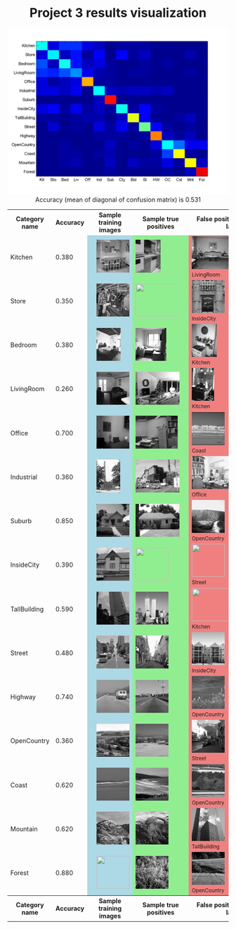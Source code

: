 <center>
<h1>Project 3 results visualization</h1>
<img src="confusion_matrix.png">

<br>
Accuracy (mean of diagonal of confusion matrix) is 0.531
<p>

<table border=0 cellpadding=4 cellspacing=1>
<tr>
<th>Category name</th>
<th>Accuracy</th>
<th colspan=2>Sample training images</th>
<th colspan=2>Sample true positives</th>
<th colspan=2>False positives with true label</th>
<th colspan=2>False negatives with wrong predicted label</th>
</tr>
<tr>
<td>Kitchen</td>
<td>0.380</td>
<td bgcolor=LightBlue><img src="thumbnails/Kitchen_image_0077.jpg" width=57 height=75></td>
<td bgcolor=LightBlue><img src="thumbnails/Kitchen_image_0082.jpg" width=100 height=75></td>
<td bgcolor=LightGreen><img src="thumbnails/Kitchen_image_0022.jpg" width=57 height=75></td>
<td bgcolor=LightGreen><img src="thumbnails/Kitchen_image_0070.jpg" width=113 height=75></td>
<td bgcolor=LightCoral><img src="thumbnails/LivingRoom_image_0058.jpg" width=101 height=75><br><small>LivingRoom</small></td>
<td bgcolor=LightCoral><img src="thumbnails/Bedroom_image_0024.jpg" width=95 height=75><br><small>Bedroom</small></td>
<td bgcolor=#FFBB55><img src="thumbnails/Kitchen_image_0040.jpg" width=57 height=75><br><small>LivingRoom</small></td>
<td bgcolor=#FFBB55><img src="thumbnails/Kitchen_image_0010.jpg" width=100 height=75><br><small>Bedroom</small></td>
</tr>
<tr>
<td>Store</td>
<td>0.350</td>
<td bgcolor=LightBlue><img src="thumbnails/Store_image_0132.jpg" width=101 height=75></td>
<td bgcolor=LightBlue><img src="thumbnails/Store_image_0243.jpg" width=113 height=75></td>
<td bgcolor=LightGreen><img src="thumbnails/Store_image_0052.jpg" width=100 height=75></td>
<td bgcolor=LightGreen><img src="thumbnails/Store_image_0030.jpg" width=100 height=75></td>
<td bgcolor=LightCoral><img src="thumbnails/InsideCity_image_0008.jpg" width=75 height=75><br><small>InsideCity</small></td>
<td bgcolor=LightCoral><img src="thumbnails/Kitchen_image_0111.jpg" width=100 height=75><br><small>Kitchen</small></td>
<td bgcolor=#FFBB55><img src="thumbnails/Store_image_0135.jpg" width=114 height=75><br><small>Kitchen</small></td>
<td bgcolor=#FFBB55><img src="thumbnails/Store_image_0115.jpg" width=100 height=75><br><small>LivingRoom</small></td>
</tr>
<tr>
<td>Bedroom</td>
<td>0.380</td>
<td bgcolor=LightBlue><img src="thumbnails/Bedroom_image_0181.jpg" width=100 height=75></td>
<td bgcolor=LightBlue><img src="thumbnails/Bedroom_image_0167.jpg" width=55 height=75></td>
<td bgcolor=LightGreen><img src="thumbnails/Bedroom_image_0067.jpg" width=70 height=75></td>
<td bgcolor=LightGreen><img src="thumbnails/Bedroom_image_0035.jpg" width=115 height=75></td>
<td bgcolor=LightCoral><img src="thumbnails/Kitchen_image_0118.jpg" width=57 height=75><br><small>Kitchen</small></td>
<td bgcolor=LightCoral><img src="thumbnails/Kitchen_image_0138.jpg" width=100 height=75><br><small>Kitchen</small></td>
<td bgcolor=#FFBB55><img src="thumbnails/Bedroom_image_0053.jpg" width=110 height=75><br><small>LivingRoom</small></td>
<td bgcolor=#FFBB55><img src="thumbnails/Bedroom_image_0141.jpg" width=101 height=75><br><small>Office</small></td>
</tr>
<tr>
<td>LivingRoom</td>
<td>0.260</td>
<td bgcolor=LightBlue><img src="thumbnails/LivingRoom_image_0267.jpg" width=100 height=75></td>
<td bgcolor=LightBlue><img src="thumbnails/LivingRoom_image_0139.jpg" width=94 height=75></td>
<td bgcolor=LightGreen><img src="thumbnails/LivingRoom_image_0013.jpg" width=100 height=75></td>
<td bgcolor=LightGreen><img src="thumbnails/LivingRoom_image_0045.jpg" width=115 height=75></td>
<td bgcolor=LightCoral><img src="thumbnails/Kitchen_image_0141.jpg" width=51 height=75><br><small>Kitchen</small></td>
<td bgcolor=LightCoral><img src="thumbnails/Store_image_0118.jpg" width=77 height=75><br><small>Store</small></td>
<td bgcolor=#FFBB55><img src="thumbnails/LivingRoom_image_0043.jpg" width=100 height=75><br><small>Street</small></td>
<td bgcolor=#FFBB55><img src="thumbnails/LivingRoom_image_0101.jpg" width=101 height=75><br><small>Store</small></td>
</tr>
<tr>
<td>Office</td>
<td>0.700</td>
<td bgcolor=LightBlue><img src="thumbnails/Office_image_0051.jpg" width=110 height=75></td>
<td bgcolor=LightBlue><img src="thumbnails/Office_image_0149.jpg" width=108 height=75></td>
<td bgcolor=LightGreen><img src="thumbnails/Office_image_0138.jpg" width=96 height=75></td>
<td bgcolor=LightGreen><img src="thumbnails/Office_image_0135.jpg" width=108 height=75></td>
<td bgcolor=LightCoral><img src="thumbnails/Coast_image_0039.jpg" width=75 height=75><br><small>Coast</small></td>
<td bgcolor=LightCoral><img src="thumbnails/InsideCity_image_0069.jpg" width=75 height=75><br><small>InsideCity</small></td>
<td bgcolor=#FFBB55><img src="thumbnails/Office_image_0048.jpg" width=118 height=75><br><small>Industrial</small></td>
<td bgcolor=#FFBB55><img src="thumbnails/Office_image_0050.jpg" width=97 height=75><br><small>Kitchen</small></td>
</tr>
<tr>
<td>Industrial</td>
<td>0.360</td>
<td bgcolor=LightBlue><img src="thumbnails/Industrial_image_0183.jpg" width=54 height=75></td>
<td bgcolor=LightBlue><img src="thumbnails/Industrial_image_0301.jpg" width=54 height=75></td>
<td bgcolor=LightGreen><img src="thumbnails/Industrial_image_0106.jpg" width=100 height=75></td>
<td bgcolor=LightGreen><img src="thumbnails/Industrial_image_0007.jpg" width=117 height=75></td>
<td bgcolor=LightCoral><img src="thumbnails/Office_image_0048.jpg" width=118 height=75><br><small>Office</small></td>
<td bgcolor=LightCoral><img src="thumbnails/Suburb_image_0120.jpg" width=113 height=75><br><small>Suburb</small></td>
<td bgcolor=#FFBB55><img src="thumbnails/Industrial_image_0140.jpg" width=100 height=75><br><small>InsideCity</small></td>
<td bgcolor=#FFBB55><img src="thumbnails/Industrial_image_0083.jpg" width=106 height=75><br><small>OpenCountry</small></td>
</tr>
<tr>
<td>Suburb</td>
<td>0.850</td>
<td bgcolor=LightBlue><img src="thumbnails/Suburb_image_0145.jpg" width=113 height=75></td>
<td bgcolor=LightBlue><img src="thumbnails/Suburb_image_0150.jpg" width=113 height=75></td>
<td bgcolor=LightGreen><img src="thumbnails/Suburb_image_0033.jpg" width=113 height=75></td>
<td bgcolor=LightGreen><img src="thumbnails/Suburb_image_0028.jpg" width=113 height=75></td>
<td bgcolor=LightCoral><img src="thumbnails/OpenCountry_image_0012.jpg" width=75 height=75><br><small>OpenCountry</small></td>
<td bgcolor=LightCoral><img src="thumbnails/Industrial_image_0026.jpg" width=97 height=75><br><small>Industrial</small></td>
<td bgcolor=#FFBB55><img src="thumbnails/Suburb_image_0003.jpg" width=113 height=75><br><small>LivingRoom</small></td>
<td bgcolor=#FFBB55><img src="thumbnails/Suburb_image_0139.jpg" width=113 height=75><br><small>Industrial</small></td>
</tr>
<tr>
<td>InsideCity</td>
<td>0.390</td>
<td bgcolor=LightBlue><img src="thumbnails/InsideCity_image_0112.jpg" width=75 height=75></td>
<td bgcolor=LightBlue><img src="thumbnails/InsideCity_image_0234.jpg" width=75 height=75></td>
<td bgcolor=LightGreen><img src="thumbnails/InsideCity_image_0100.jpg" width=75 height=75></td>
<td bgcolor=LightGreen><img src="thumbnails/InsideCity_image_0117.jpg" width=75 height=75></td>
<td bgcolor=LightCoral><img src="thumbnails/Street_image_0026.jpg" width=75 height=75><br><small>Street</small></td>
<td bgcolor=LightCoral><img src="thumbnails/TallBuilding_image_0027.jpg" width=75 height=75><br><small>TallBuilding</small></td>
<td bgcolor=#FFBB55><img src="thumbnails/InsideCity_image_0059.jpg" width=75 height=75><br><small>Store</small></td>
<td bgcolor=#FFBB55><img src="thumbnails/InsideCity_image_0134.jpg" width=75 height=75><br><small>Coast</small></td>
</tr>
<tr>
<td>TallBuilding</td>
<td>0.590</td>
<td bgcolor=LightBlue><img src="thumbnails/TallBuilding_image_0293.jpg" width=75 height=75></td>
<td bgcolor=LightBlue><img src="thumbnails/TallBuilding_image_0089.jpg" width=75 height=75></td>
<td bgcolor=LightGreen><img src="thumbnails/TallBuilding_image_0098.jpg" width=75 height=75></td>
<td bgcolor=LightGreen><img src="thumbnails/TallBuilding_image_0104.jpg" width=75 height=75></td>
<td bgcolor=LightCoral><img src="thumbnails/Kitchen_image_0071.jpg" width=100 height=75><br><small>Kitchen</small></td>
<td bgcolor=LightCoral><img src="thumbnails/OpenCountry_image_0002.jpg" width=75 height=75><br><small>OpenCountry</small></td>
<td bgcolor=#FFBB55><img src="thumbnails/TallBuilding_image_0092.jpg" width=75 height=75><br><small>Office</small></td>
<td bgcolor=#FFBB55><img src="thumbnails/TallBuilding_image_0024.jpg" width=75 height=75><br><small>Kitchen</small></td>
</tr>
<tr>
<td>Street</td>
<td>0.480</td>
<td bgcolor=LightBlue><img src="thumbnails/Street_image_0212.jpg" width=75 height=75></td>
<td bgcolor=LightBlue><img src="thumbnails/Street_image_0019.jpg" width=75 height=75></td>
<td bgcolor=LightGreen><img src="thumbnails/Street_image_0111.jpg" width=75 height=75></td>
<td bgcolor=LightGreen><img src="thumbnails/Street_image_0006.jpg" width=75 height=75></td>
<td bgcolor=LightCoral><img src="thumbnails/InsideCity_image_0126.jpg" width=75 height=75><br><small>InsideCity</small></td>
<td bgcolor=LightCoral><img src="thumbnails/Store_image_0106.jpg" width=85 height=75><br><small>Store</small></td>
<td bgcolor=#FFBB55><img src="thumbnails/Street_image_0090.jpg" width=75 height=75><br><small>OpenCountry</small></td>
<td bgcolor=#FFBB55><img src="thumbnails/Street_image_0109.jpg" width=75 height=75><br><small>Store</small></td>
</tr>
<tr>
<td>Highway</td>
<td>0.740</td>
<td bgcolor=LightBlue><img src="thumbnails/Highway_image_0059.jpg" width=75 height=75></td>
<td bgcolor=LightBlue><img src="thumbnails/Highway_image_0202.jpg" width=75 height=75></td>
<td bgcolor=LightGreen><img src="thumbnails/Highway_image_0116.jpg" width=75 height=75></td>
<td bgcolor=LightGreen><img src="thumbnails/Highway_image_0124.jpg" width=75 height=75></td>
<td bgcolor=LightCoral><img src="thumbnails/OpenCountry_image_0046.jpg" width=75 height=75><br><small>OpenCountry</small></td>
<td bgcolor=LightCoral><img src="thumbnails/Street_image_0049.jpg" width=75 height=75><br><small>Street</small></td>
<td bgcolor=#FFBB55><img src="thumbnails/Highway_image_0031.jpg" width=75 height=75><br><small>OpenCountry</small></td>
<td bgcolor=#FFBB55><img src="thumbnails/Highway_image_0026.jpg" width=75 height=75><br><small>Mountain</small></td>
</tr>
<tr>
<td>OpenCountry</td>
<td>0.360</td>
<td bgcolor=LightBlue><img src="thumbnails/OpenCountry_image_0129.jpg" width=75 height=75></td>
<td bgcolor=LightBlue><img src="thumbnails/OpenCountry_image_0390.jpg" width=75 height=75></td>
<td bgcolor=LightGreen><img src="thumbnails/OpenCountry_image_0077.jpg" width=75 height=75></td>
<td bgcolor=LightGreen><img src="thumbnails/OpenCountry_image_0016.jpg" width=75 height=75></td>
<td bgcolor=LightCoral><img src="thumbnails/Street_image_0143.jpg" width=75 height=75><br><small>Street</small></td>
<td bgcolor=LightCoral><img src="thumbnails/Coast_image_0122.jpg" width=75 height=75><br><small>Coast</small></td>
<td bgcolor=#FFBB55><img src="thumbnails/OpenCountry_image_0021.jpg" width=75 height=75><br><small>Mountain</small></td>
<td bgcolor=#FFBB55><img src="thumbnails/OpenCountry_image_0061.jpg" width=75 height=75><br><small>Mountain</small></td>
</tr>
<tr>
<td>Coast</td>
<td>0.620</td>
<td bgcolor=LightBlue><img src="thumbnails/Coast_image_0267.jpg" width=75 height=75></td>
<td bgcolor=LightBlue><img src="thumbnails/Coast_image_0091.jpg" width=75 height=75></td>
<td bgcolor=LightGreen><img src="thumbnails/Coast_image_0017.jpg" width=75 height=75></td>
<td bgcolor=LightGreen><img src="thumbnails/Coast_image_0094.jpg" width=75 height=75></td>
<td bgcolor=LightCoral><img src="thumbnails/OpenCountry_image_0069.jpg" width=75 height=75><br><small>OpenCountry</small></td>
<td bgcolor=LightCoral><img src="thumbnails/Highway_image_0070.jpg" width=75 height=75><br><small>Highway</small></td>
<td bgcolor=#FFBB55><img src="thumbnails/Coast_image_0112.jpg" width=75 height=75><br><small>OpenCountry</small></td>
<td bgcolor=#FFBB55><img src="thumbnails/Coast_image_0004.jpg" width=75 height=75><br><small>Industrial</small></td>
</tr>
<tr>
<td>Mountain</td>
<td>0.620</td>
<td bgcolor=LightBlue><img src="thumbnails/Mountain_image_0054.jpg" width=75 height=75></td>
<td bgcolor=LightBlue><img src="thumbnails/Mountain_image_0271.jpg" width=75 height=75></td>
<td bgcolor=LightGreen><img src="thumbnails/Mountain_image_0072.jpg" width=75 height=75></td>
<td bgcolor=LightGreen><img src="thumbnails/Mountain_image_0095.jpg" width=75 height=75></td>
<td bgcolor=LightCoral><img src="thumbnails/TallBuilding_image_0099.jpg" width=75 height=75><br><small>TallBuilding</small></td>
<td bgcolor=LightCoral><img src="thumbnails/OpenCountry_image_0076.jpg" width=75 height=75><br><small>OpenCountry</small></td>
<td bgcolor=#FFBB55><img src="thumbnails/Mountain_image_0103.jpg" width=75 height=75><br><small>OpenCountry</small></td>
<td bgcolor=#FFBB55><img src="thumbnails/Mountain_image_0005.jpg" width=75 height=75><br><small>Office</small></td>
</tr>
<tr>
<td>Forest</td>
<td>0.880</td>
<td bgcolor=LightBlue><img src="thumbnails/Forest_image_0287.jpg" width=75 height=75></td>
<td bgcolor=LightBlue><img src="thumbnails/Forest_image_0193.jpg" width=75 height=75></td>
<td bgcolor=LightGreen><img src="thumbnails/Forest_image_0142.jpg" width=75 height=75></td>
<td bgcolor=LightGreen><img src="thumbnails/Forest_image_0098.jpg" width=75 height=75></td>
<td bgcolor=LightCoral><img src="thumbnails/OpenCountry_image_0065.jpg" width=75 height=75><br><small>OpenCountry</small></td>
<td bgcolor=LightCoral><img src="thumbnails/OpenCountry_image_0041.jpg" width=75 height=75><br><small>OpenCountry</small></td>
<td bgcolor=#FFBB55><img src="thumbnails/Forest_image_0093.jpg" width=75 height=75><br><small>OpenCountry</small></td>
<td bgcolor=#FFBB55><img src="thumbnails/Forest_image_0109.jpg" width=75 height=75><br><small>Mountain</small></td>
</tr>
<tr>
<th>Category name</th>
<th>Accuracy</th>
<th colspan=2>Sample training images</th>
<th colspan=2>Sample true positives</th>
<th colspan=2>False positives with true label</th>
<th colspan=2>False negatives with wrong predicted label</th>
</tr>
</table>
</center>


